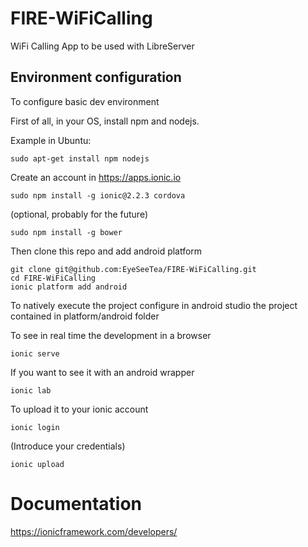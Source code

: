 # FIRE-WiFiCalling
WiFi Calling App to be used with LibreServer

## Environment configuration

To configure basic dev environment

First of all, in your OS, install npm and nodejs. 

Example in Ubuntu:
```
sudo apt-get install npm nodejs
```

Create an account in https://apps.ionic.io

```
sudo npm install -g ionic@2.2.3 cordova
```

(optional, probably for the future)
```
sudo npm install -g bower
```

Then clone this repo and add android platform
```
git clone git@github.com:EyeSeeTea/FIRE-WiFiCalling.git
cd FIRE-WiFiCalling
ionic platform add android
```

To natively execute the project configure in android studio the project contained in platform/android folder

To see in real time the development in a browser
```
ionic serve 
```

If you want to see it with an android wrapper
```
ionic lab
```

To upload it to your ionic account
```
ionic login
```
(Introduce your credentials)
```
ionic upload
```

# Documentation
https://ionicframework.com/developers/
